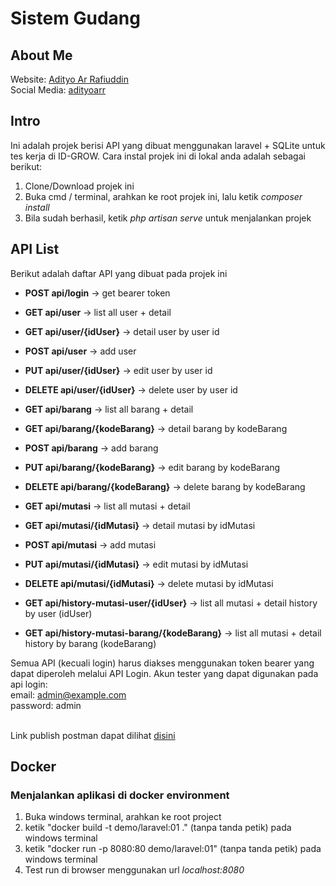 # Sistem Gudang

## About Me

Website: [Adityo Ar Rafiuddin](https://adityoarr.github.io/) <br/>
Social Media: [adityoarr](https://linktr.ee/adityoarr)

## Intro

Ini adalah projek berisi API yang dibuat menggunakan laravel + SQLite untuk tes kerja di ID-GROW. Cara instal projek ini di lokal anda adalah sebagai berikut:

1. Clone/Download projek ini
2. Buka cmd / terminal, arahkan ke root projek ini, lalu ketik <i>composer install</i>
3. Bila sudah berhasil, ketik <i>php artisan serve</i> untuk menjalankan projek

## API List

Berikut adalah daftar API yang dibuat pada projek ini

-   **POST api/login** -> get bearer token

-   **GET api/user** -> list all user + detail
-   **GET api/user/{idUser}** -> detail user by user id
-   **POST api/user** -> add user
-   **PUT api/user/{idUser}** -> edit user by user id
-   **DELETE api/user/{idUser}** -> delete user by user id

-   **GET api/barang** -> list all barang + detail
-   **GET api/barang/{kodeBarang}** -> detail barang by kodeBarang
-   **POST api/barang** -> add barang
-   **PUT api/barang/{kodeBarang}** -> edit barang by kodeBarang
-   **DELETE api/barang/{kodeBarang}** -> delete barang by kodeBarang

-   **GET api/mutasi** -> list all mutasi + detail
-   **GET api/mutasi/{idMutasi}** -> detail mutasi by idMutasi
-   **POST api/mutasi** -> add mutasi
-   **PUT api/mutasi/{idMutasi}** -> edit mutasi by idMutasi
-   **DELETE api/mutasi/{idMutasi}** -> delete mutasi by idMutasi
-   **GET api/history-mutasi-user/{idUser}** -> list all mutasi + detail history by user (idUser)
-   **GET api/history-mutasi-barang/{kodeBarang}** -> list all mutasi + detail history by barang (kodeBarang)

Semua API (kecuali login) harus diakses menggunakan token bearer yang dapat diperoleh melalui API Login. Akun tester yang dapat digunakan pada api login: <br/>
email: admin@example.com <br/>
password: admin <br/><br/>

Link publish postman dapat dilihat [disini](https://documenter.getpostman.com/view/28365413/2sAXjM4BuC)

## Docker

### Menjalankan aplikasi di docker environment

1. Buka windows terminal, arahkan ke root project
2. ketik "docker build -t demo/laravel:01 ." (tanpa tanda petik) pada windows terminal
3. ketik "docker run -p 8080:80 demo/laravel:01" (tanpa tanda petik) pada windows terminal
4. Test run di browser menggunakan url <i>localhost:8080</i>

